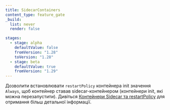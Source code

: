 ```yaml
---
title: SidecarContainers
content_type: feature_gate
_build:
  list: never
  render: false

stages:
  - stage: alpha 
    defaultValue: false
    fromVersion: "1.28"
    toVersion: "1.28"
  - stage: beta
    defaultValue: true
    fromVersion: "1.29"
---
```

Дозволити встановлювати `restartPolicy` контейнера init значення `Always`, щоб контейнер ставав sidecar-контейнером (контейнери init, які можна перезапустити). Дивіться [Контейнери Sidecar та restartPolicy](/uk/docs/concepts/workloads/pods/sidecar-containers/) для отримання більш детальної інформації.

